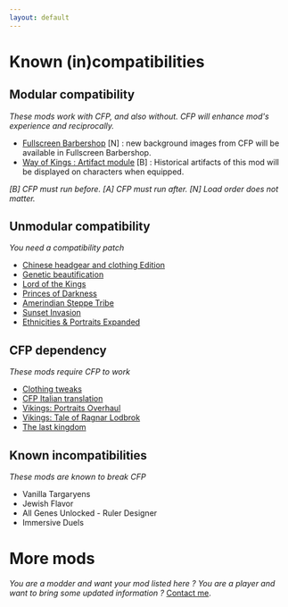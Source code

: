 ```yaml
---
layout: default
---
```


# Known (in)compatibilities

## Modular compatibility
_These mods work with CFP, and also without. CFP will enhance mod's experience and reciprocally._
* [Fullscreen Barbershop](https://steamcommunity.com/sharedfiles/filedetails/?id=2220326926) [N] : new background images from CFP will be available in Fullscreen Barbershop.
* [Way of  Kings : Artifact module](https://steamcommunity.com/sharedfiles/filedetails/?id=2338100388) [B] : Historical artifacts of this mod will be displayed on characters when equipped.

_[B] CFP must run before. [A] CFP must run after. [N] Load order does not matter._

## Unmodular compatibility
_You need a compatibility patch_
* [Chinese headgear and clothing Edition](https://steamcommunity.com/sharedfiles/filedetails/?id=2278610819)
* [Genetic beautification](https://steamcommunity.com/sharedfiles/filedetails/?id=2245353882)
* [Lord of the Kings](https://steamcommunity.com/sharedfiles/filedetails/?id=2285426127)
* [Princes of Darkness](https://steamcommunity.com/sharedfiles/filedetails/?id=2411410817)
* [Amerindian Steppe Tribe](https://steamcommunity.com/sharedfiles/filedetails/?id=2419561912)
* [Sunset Invasion](https://steamcommunity.com/sharedfiles/filedetails/?id=2435334531)
* [Ethnicities & Portraits Expanded](https://steamcommunity.com/sharedfiles/filedetails/?id=2507209632)

## CFP dependency
_These mods require CFP to work_
* [Clothing tweaks](https://steamcommunity.com/sharedfiles/filedetails/?id=2227975248)
* [CFP Italian translation](https://steamcommunity.com/sharedfiles/filedetails/?id=2337681225)
* [Vikings: Portraits Overhaul](https://steamcommunity.com/sharedfiles/filedetails/?id=2435334531)
* [Vikings: Tale of Ragnar Lodbrok](https://steamcommunity.com/sharedfiles/filedetails/?id=2378311205)
* [The last kingdom](https://steamcommunity.com/sharedfiles/filedetails/?id=2399201494)

## Known incompatibilities
_These mods are known to break CFP_
* Vanilla Targaryens
* Jewish Flavor
* All Genes Unlocked - Ruler Designer
* Immersive Duels

# More mods
_You are a modder and want your mod listed here ?_
_You are a player and want to bring some updated information ?_
[Contact me](https://discord.gg/tmb7cXT).
